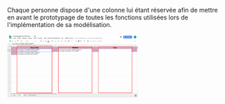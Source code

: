 Chaque personne dispose d'une colonne lui étant réservée afin de mettre en avant le prototypage de toutes les fonctions utilisées 
lors de l'implémentation de sa modélisation.

<img src="Annexes/Images/prototypage_1.png" width="60%" align="middle">
